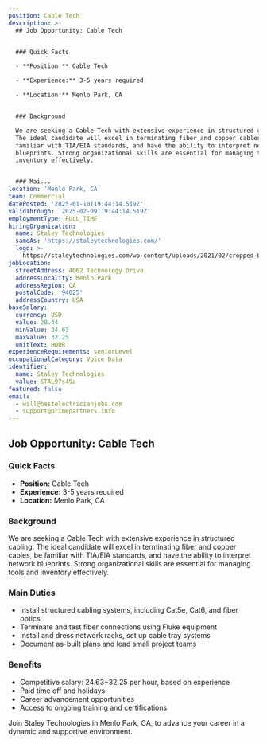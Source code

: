 ```yaml
---
position: Cable Tech
description: >-
  ## Job Opportunity: Cable Tech


  ### Quick Facts

  - **Position:** Cable Tech  

  - **Experience:** 3-5 years required  

  - **Location:** Menlo Park, CA  


  ### Background

  We are seeking a Cable Tech with extensive experience in structured cabling.
  The ideal candidate will excel in terminating fiber and copper cables, be
  familiar with TIA/EIA standards, and have the ability to interpret network
  blueprints. Strong organizational skills are essential for managing tools and
  inventory effectively.


  ### Mai...
location: 'Menlo Park, CA'
team: Commercial
datePosted: '2025-01-10T19:44:14.519Z'
validThrough: '2025-02-09T19:44:14.519Z'
employmentType: FULL_TIME
hiringOrganization:
  name: Staley Technologies
  sameAs: 'https://staleytechnologies.com/'
  logo: >-
    https://staleytechnologies.com/wp-content/uploads/2021/02/cropped-Logo_StaleyTechnologies.png
jobLocation:
  streetAddress: 4062 Technology Drive
  addressLocality: Menlo Park
  addressRegion: CA
  postalCode: '94025'
  addressCountry: USA
baseSalary:
  currency: USD
  value: 28.44
  minValue: 24.63
  maxValue: 32.25
  unitText: HOUR
experienceRequirements: seniorLevel
occupationalCategory: Voice Data
identifier:
  name: Staley Technologies
  value: STAL97s49a
featured: false
email:
  - will@bestelectricianjobs.com
  - support@primepartners.info
---
```




## Job Opportunity: Cable Tech

### Quick Facts
- **Position:** Cable Tech  
- **Experience:** 3-5 years required  
- **Location:** Menlo Park, CA  

### Background
We are seeking a Cable Tech with extensive experience in structured cabling. The ideal candidate will excel in terminating fiber and copper cables, be familiar with TIA/EIA standards, and have the ability to interpret network blueprints. Strong organizational skills are essential for managing tools and inventory effectively.

### Main Duties
- Install structured cabling systems, including Cat5e, Cat6, and fiber optics  
- Terminate and test fiber connections using Fluke equipment  
- Install and dress network racks, set up cable tray systems  
- Document as-built plans and lead small project teams  

### Benefits
- Competitive salary: $24.63-$32.25 per hour, based on experience  
- Paid time off and holidays  
- Career advancement opportunities  
- Access to ongoing training and certifications  

Join Staley Technologies in Menlo Park, CA, to advance your career in a dynamic and supportive environment.